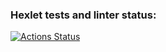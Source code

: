 ### Hexlet tests and linter status:
[![Actions Status](https://github.com/sailorKenobi/backend-project-lvl1/actions/workflows/hexlet-check.yml/badge.svg)](https://github.com/sailorKenobi/backend-project-lvl1/actions)